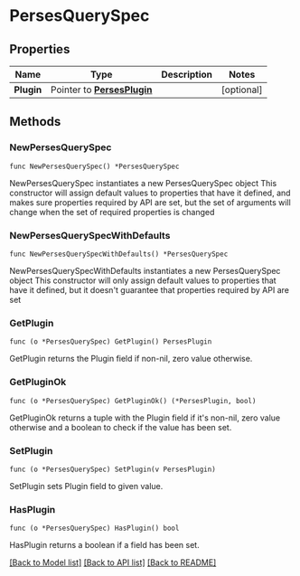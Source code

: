 # PersesQuerySpec

## Properties

Name | Type | Description | Notes
------------ | ------------- | ------------- | -------------
**Plugin** | Pointer to [**PersesPlugin**](PersesPlugin.md) |  | [optional] 

## Methods

### NewPersesQuerySpec

`func NewPersesQuerySpec() *PersesQuerySpec`

NewPersesQuerySpec instantiates a new PersesQuerySpec object
This constructor will assign default values to properties that have it defined,
and makes sure properties required by API are set, but the set of arguments
will change when the set of required properties is changed

### NewPersesQuerySpecWithDefaults

`func NewPersesQuerySpecWithDefaults() *PersesQuerySpec`

NewPersesQuerySpecWithDefaults instantiates a new PersesQuerySpec object
This constructor will only assign default values to properties that have it defined,
but it doesn't guarantee that properties required by API are set

### GetPlugin

`func (o *PersesQuerySpec) GetPlugin() PersesPlugin`

GetPlugin returns the Plugin field if non-nil, zero value otherwise.

### GetPluginOk

`func (o *PersesQuerySpec) GetPluginOk() (*PersesPlugin, bool)`

GetPluginOk returns a tuple with the Plugin field if it's non-nil, zero value otherwise
and a boolean to check if the value has been set.

### SetPlugin

`func (o *PersesQuerySpec) SetPlugin(v PersesPlugin)`

SetPlugin sets Plugin field to given value.

### HasPlugin

`func (o *PersesQuerySpec) HasPlugin() bool`

HasPlugin returns a boolean if a field has been set.


[[Back to Model list]](../README.md#documentation-for-models) [[Back to API list]](../README.md#documentation-for-api-endpoints) [[Back to README]](../README.md)


